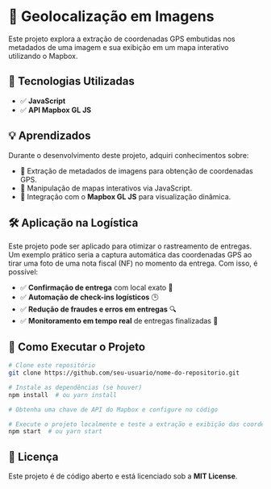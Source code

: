 # 📍 Geolocalização em Imagens

Este projeto explora a extração de coordenadas GPS embutidas nos metadados de uma imagem e sua exibição em um mapa interativo utilizando o Mapbox.

## 🚀 Tecnologias Utilizadas
- ✅ **JavaScript**
- ✅ **API Mapbox GL JS**

## 💡 Aprendizados
Durante o desenvolvimento deste projeto, adquiri conhecimentos sobre:
- 🔹 Extração de metadados de imagens para obtenção de coordenadas GPS.
- 🔹 Manipulação de mapas interativos via JavaScript.
- 🔹 Integração com o **Mapbox GL JS** para visualização dinâmica.

## 🛠️ Aplicação na Logística
Este projeto pode ser aplicado para otimizar o rastreamento de entregas. Um exemplo prático seria a captura automática das coordenadas GPS ao tirar uma foto de uma nota fiscal (NF) no momento da entrega. Com isso, é possível:

- ✅ **Confirmação de entrega** com local exato 📍
- ✅ **Automação de check-ins logísticos** 🕒
- ✅ **Redução de fraudes e erros em entregas** 🔍
- ✅ **Monitoramento em tempo real** de entregas finalizadas 📡

## 📌 Como Executar o Projeto
```bash
# Clone este repositório
git clone https://github.com/seu-usuario/nome-do-repositorio.git

# Instale as dependências (se houver)
npm install  # ou yarn install

# Obtenha uma chave de API do Mapbox e configure no código

# Execute o projeto localmente e teste a extração e exibição das coordenadas
npm start  # ou yarn start
```

## 📜 Licença
Este projeto é de código aberto e está licenciado sob a **MIT License**.
